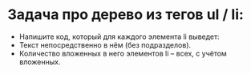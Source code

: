   # Задача про дерево из тегов ul / li:

  * Напишите код, который для каждого элемента li выведет:
  * Текст непосредственно в нём (без подразделов).
  * Количество вложенных в него элементов li – всех, с учётом вложенных.
